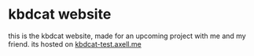 # kbdcat website
this is the kbdcat website, made for an upcoming project with me and my friend. its hosted on [kbdcat-test.axell.me](https://kbdcat-test.axell.me)
